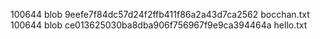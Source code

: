 100644 blob 9eefe7f84dc57d24f2ffb411f86a2a43d7ca2562    bocchan.txt
100644 blob ce013625030ba8dba906f756967f9e9ca394464a    hello.txt

